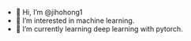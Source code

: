 - 👋 Hi, I’m @jihohong1
- 👀 I’m interested in machine learning.
- 🌱 I’m currently learning deep learning with pytorch.

<!---
jihohong1/jihohong1 is a ✨ special ✨ repository because its `README.md` (this file) appears on your GitHub profile.
You can click the Preview link to take a look at your changes.
--->
